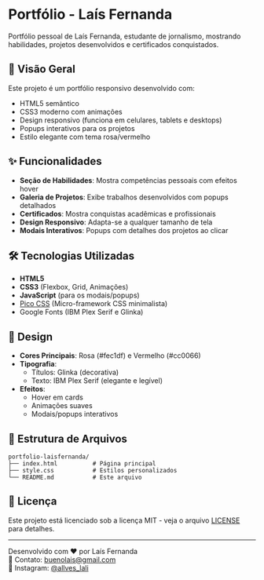 # Portfólio - Laís Fernanda

Portfólio pessoal de Laís Fernanda, estudante de jornalismo, mostrando habilidades, projetos desenvolvidos e certificados conquistados.

## 📌 Visão Geral

Este projeto é um portfólio responsivo desenvolvido com:
- HTML5 semântico
- CSS3 moderno com animações
- Design responsivo (funciona em celulares, tablets e desktops)
- Popups interativos para os projetos
- Estilo elegante com tema rosa/vermelho

## ✨ Funcionalidades

- **Seção de Habilidades**: Mostra competências pessoais com efeitos hover
- **Galeria de Projetos**: Exibe trabalhos desenvolvidos com popups detalhados
- **Certificados**: Mostra conquistas acadêmicas e profissionais
- **Design Responsivo**: Adapta-se a qualquer tamanho de tela
- **Modais Interativos**: Popups com detalhes dos projetos ao clicar

## 🛠 Tecnologias Utilizadas

- **HTML5**
- **CSS3** (Flexbox, Grid, Animações)
- **JavaScript** (para os modais/popups)
- [Pico CSS](https://picocss.com/) (Micro-framework CSS minimalista)
- Google Fonts (IBM Plex Serif e Glinka)

## 🎨 Design

- **Cores Principais**: Rosa (#fec1df) e Vermelho (#cc0066)
- **Tipografia**: 
  - Títulos: Glinka (decorativa)
  - Texto: IBM Plex Serif (elegante e legível)
- **Efeitos**: 
  - Hover em cards
  - Animações suaves
  - Modais/popups interativos

## 📂 Estrutura de Arquivos

```
portfolio-laisfernanda/
├── index.html          # Página principal
├── style.css           # Estilos personalizados
└── README.md           # Este arquivo
```

## 📄 Licença

Este projeto está licenciado sob a licença MIT - veja o arquivo [LICENSE](LICENSE) para detalhes.

---

Desenvolvido com ❤️ por Laís Fernanda  
📧 Contato: buenolais@gmail.com  
📱 Instagram: [@allves_lali](https://instagram.com/allves_lali)
